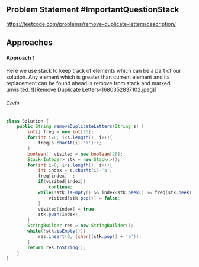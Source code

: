 ## Problem Statement #ImportantQuestionStack 
https://leetcode.com/problems/remove-duplicate-letters/description/

## Approaches
#### Approach 1
Here we use stack to keep track of elements which can be a part of our solution.
Any element which is greater than current element and its replacement can be found ahead is remove from stack and marked unvisited.
![[Remove Duplicate Letters-1680352837102.jpeg]]

###### Code
```java
class Solution {
    public String removeDuplicateLetters(String s) {
        int[] freq = new int[26];
        for(int i=0; i<s.length(); i++){
            freq[s.charAt(i)-'a']++;
        }
        boolean[] visited = new boolean[26];
        Stack<Integer> stk = new Stack<>();
        for(int i=0; i<s.length(); i++){
            int index = s.charAt(i)-'a';
            freq[index]--;
            if(visited[index])
                continue;
            while(!stk.isEmpty() && index<stk.peek() && freq[stk.peek()]!=0){
                visited[stk.pop()] = false;
            }
            visited[index] = true;
            stk.push(index);
        }
        StringBuilder res = new StringBuilder();
        while(!stk.isEmpty()){
            res.insert(0, (char)(stk.pop() + 'a'));
        }
        return res.toString();
    }
}
```